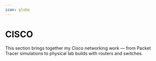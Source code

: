 ```yaml
---
icon: globe
---
```


# CISCO

This section brings together my Cisco networking work — from Packet Tracer simulations to physical lab builds with routers and switches.
